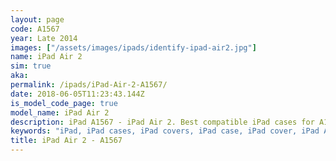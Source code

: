 ```yaml
---
layout: page
code: A1567
year: Late 2014
images: ["/assets/images/ipads/identify-ipad-air2.jpg"]
name: iPad Air 2
sim: true
aka: 
permalink: /ipads/iPad-Air-2-A1567/
date: 2018-06-05T11:23:43.144Z
is_model_code_page: true
model_name: iPad Air 2
description: iPad A1567 - iPad Air 2. Best compatible iPad cases for A1567
keywords: "iPad, iPad cases, iPad covers, iPad case, iPad cover, iPad Air 2, iPad Air 2 case, A1567 case, A1567 cover, A1567"
title: iPad Air 2 - A1567
---
```

